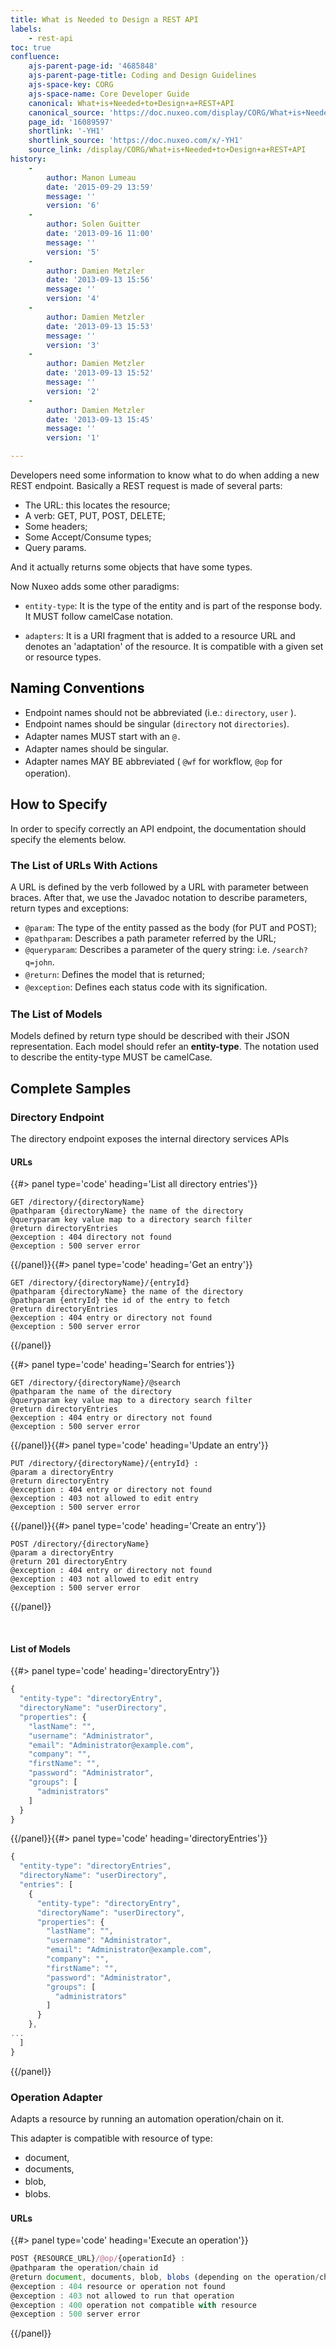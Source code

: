 ```yaml
---
title: What is Needed to Design a REST API
labels:
    - rest-api
toc: true
confluence:
    ajs-parent-page-id: '4685848'
    ajs-parent-page-title: Coding and Design Guidelines
    ajs-space-key: CORG
    ajs-space-name: Core Developer Guide
    canonical: What+is+Needed+to+Design+a+REST+API
    canonical_source: 'https://doc.nuxeo.com/display/CORG/What+is+Needed+to+Design+a+REST+API'
    page_id: '16089597'
    shortlink: '-YH1'
    shortlink_source: 'https://doc.nuxeo.com/x/-YH1'
    source_link: /display/CORG/What+is+Needed+to+Design+a+REST+API
history:
    - 
        author: Manon Lumeau
        date: '2015-09-29 13:59'
        message: ''
        version: '6'
    - 
        author: Solen Guitter
        date: '2013-09-16 11:00'
        message: ''
        version: '5'
    - 
        author: Damien Metzler
        date: '2013-09-13 15:56'
        message: ''
        version: '4'
    - 
        author: Damien Metzler
        date: '2013-09-13 15:53'
        message: ''
        version: '3'
    - 
        author: Damien Metzler
        date: '2013-09-13 15:52'
        message: ''
        version: '2'
    - 
        author: Damien Metzler
        date: '2013-09-13 15:45'
        message: ''
        version: '1'

---
```

Developers need some information to know what to do when adding a new REST endpoint. Basically a REST request is made of several parts:

*   The URL: this locates the resource;
*   A verb: GET, PUT, POST, DELETE;
*   Some headers;
*   Some Accept/Consume types;
*   Query params.

And it actually returns some objects that have some types.

Now Nuxeo adds some other paradigms:

*   `entity-type`: It is the type of the entity and is part of the response body. It MUST follow camelCase notation.

*   `adapters`: It is a URI fragment that is added to a resource URL and denotes an 'adaptation' of the resource. It is compatible with a given set or resource types.

## <span style="color: rgb(0,0,0);">Naming Conventions</span>

*   Endpoint names should not be abbreviated (i.e.: `directory`, `user` ).
*   <span style="font-size: 14.0px;line-height: 1.4285715;">Endpoint names should be singular (</span>`directory`<span style="font-size: 14.0px;line-height: 1.4285715;">&nbsp;not</span> `directories`<span style="font-size: 14.0px;line-height: 1.4285715;">).</span>
*   <span style="font-size: 14.0px;line-height: 1.4285715;">Adapter names MUST start with an</span> `@.`
*   <span style="font-size: 14.0px;line-height: 1.4285715;">Adapter names should be singular.</span>
*   <span style="font-size: 14.0px;line-height: 1.4285715;">Adapter names MAY BE abbreviated (</span> `@wf` <span style="font-size: 14.0px;line-height: 1.4285715;">for workflow,</span> `@op` <span style="font-size: 14.0px;line-height: 1.4285715;">for operation).</span>

## How to Specify

In order to specify correctly an API endpoint, the documentation should specify the elements below.

### The List of URLs With Actions

A URL is defined by the verb followed by a URL with parameter between braces. After that, we use the Javadoc notation to describe parameters, return types and exceptions:

*   `@param`: The type of the entity passed as the body (for PUT and POST);
*   `@pathparam`: Describes a path parameter referred by the URL;
*   `@queryparam`<span style="font-size: 14.0px;line-height: 1.4285715;">: Describes a parameter of the query string: i.e. `/search?q=john`.</span>
*   `@return`<span style="font-size: 14.0px;line-height: 1.4285715;">: Defines the model that is returned;</span>
*   `@exception`<span style="font-size: 14.0px;line-height: 1.4285715;">: Defines each status code with its signification.</span>

### The List of Models

Models defined by return type should be described with their JSON representation. Each model should refer an **entity-type**. The notation used to describe the entity-type MUST be camelCase.

## Complete Samples

### Directory Endpoint

The directory endpoint exposes the internal directory services APIs

#### URLs

{{#> panel type='code' heading='List all directory entries'}}

```
GET /directory/{directoryName}
@pathparam {directoryName} the name of the directory
@queryparam key value map to a directory search filter
@return directoryEntries
@exception : 404 directory not found
@exception : 500 server error
```

{{/panel}}{{#> panel type='code' heading='Get an entry'}}

```
GET /directory/{directoryName}/{entryId}
@pathparam {directoryName} the name of the directory
@pathparam {entryId} the id of the entry to fetch 
@return directoryEntries
@exception : 404 entry or directory not found
@exception : 500 server error

```

{{/panel}}

{{#> panel type='code' heading='Search for entries'}}

```
GET /directory/{directoryName}/@search
@pathparam the name of the directory
@queryparam key value map to a directory search filter
@return directoryEntries
@exception : 404 entry or directory not found
@exception : 500 server error

```

{{/panel}}{{#> panel type='code' heading='Update an entry'}}

```
PUT /directory/{directoryName}/{entryId} :
@param a directoryEntry
@return directoryEntry
@exception : 404 entry or directory not found
@exception : 403 not allowed to edit entry
@exception : 500 server error

```

{{/panel}}{{#> panel type='code' heading='Create an entry'}}

```
POST /directory/{directoryName}
@param a directoryEntry
@return 201 directoryEntry
@exception : 404 entry or directory not found
@exception : 403 not allowed to edit entry
@exception : 500 server error

```

{{/panel}}

&nbsp;

#### List of Models

{{#> panel type='code' heading='directoryEntry'}}

```js
{
  "entity-type": "directoryEntry",
  "directoryName": "userDirectory",
  "properties": {
    "lastName": "",
    "username": "Administrator",
    "email": "Administrator@example.com",
    "company": "",
    "firstName": "",
    "password": "Administrator",
    "groups": [
      "administrators"
    ]
  }
}

```

{{/panel}}{{#> panel type='code' heading='directoryEntries'}}

```js
{
  "entity-type": "directoryEntries",
  "directoryName": "userDirectory",
  "entries": [
    {
      "entity-type": "directoryEntry",
      "directoryName": "userDirectory",
      "properties": {
        "lastName": "",
        "username": "Administrator",
        "email": "Administrator@example.com",
        "company": "",
        "firstName": "",
        "password": "Administrator",
        "groups": [
          "administrators"
        ]
      }
    }, 
...
  ]
}

```

{{/panel}}

### Operation Adapter

Adapts a resource by running an automation operation/chain on it.

This adapter is compatible with resource of type:

*   document,
*   <span style="font-size: 14.0px;line-height: 1.4285715;">documents,</span>
*   <span style="font-size: 14.0px;line-height: 1.4285715;">blob,</span>
*   <span style="font-size: 14.0px;line-height: 1.4285715;">blobs.</span>

#### URLs

{{#> panel type='code' heading='Execute an operation'}}

```js
POST {RESOURCE_URL}/@op/{operationId} :
@pathparam the operation/chain id
@return document, documents, blob, blobs (depending on the operation/chain return type)
@exception : 404 resource or operation not found
@exception : 403 not allowed to run that operation
@exception : 400 operation not compatible with resource
@exception : 500 server error

```

{{/panel}}